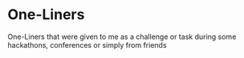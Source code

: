 # One-Liners
One-Liners that were given to me as a challenge or task during some hackathons, conferences or simply from friends
